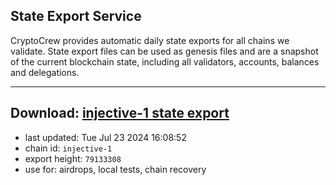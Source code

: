 ## State Export Service
CryptoCrew provides automatic daily state exports for all chains we validate. State export files can be used as genesis files and are a snapshot of the current blockchain state, including all validators, accounts, balances and delegations.

---
**Download: [injective-1 state export](https://dl-eu2.ccvalidators.com/SERVICE/injective/injective-1_export_79133308.json)**
---

- last updated: Tue Jul 23 2024 16:08:52
- chain id: `injective-1`
- export height: `79133308`
- use for: airdrops, local tests, chain recovery
